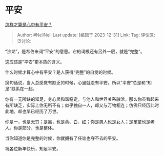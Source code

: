 # 平安
[怎样才算是心中有平安？](https://www.zhihu.com/question/636388863/answer/3344804274)

> Author: #NellNell
> Last update: [编辑于 2023-12-31]
> Link:
> Tag:
> 评论区:
> 泛讨论:
  
“沙龙”，是希伯来词“平安”的意思。它的词根还有另外一层，就是“完整”。

这应该是“平安”更本质的含义。

什么时候才算心中有平安？是人获得“完整”的自觉的时候。

换句话说，当人总感觉有缺乏的时候，心里就没有平安。所以“平安”总是和“知足”联系在一起。

你有一无所缺的知足，身心灵和谐稳定，与他人和世界关系融洽。那么你虽看起来有所缺乏，实际上你无所不有；似乎独自一人，却又与万物相连；仿佛只经历此时此地，却也早已经历了万世。

你是一，也是无穷；是黑，也是黄、白、红；你是男人也是女人；是孩童也是老人。你是部分，也是整体。

当你知道你是完整的时候，你就拥有了任谁也夺不去的平安。

  

祝各位新年快乐，知足平安。
